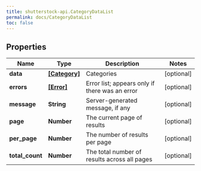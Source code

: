 ```yaml
---
title: shutterstock-api.CategoryDataList
permalink: docs/CategoryDataList
toc: false
---
```




## Properties

Name | Type | Description | Notes
------------ | ------------- | ------------- | -------------
**data** | [**[Category]**](Category) | Categories | [optional] 
**errors** | [**[Error]**](Error) | Error list; appears only if there was an error | [optional] 
**message** | **String** | Server-generated message, if any | [optional] 
**page** | **Number** | The current page of results | [optional] 
**per_page** | **Number** | The number of results per page | [optional] 
**total_count** | **Number** | The total number of results across all pages | [optional] 


